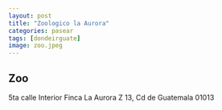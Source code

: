```yaml
---
layout: post
title: "Zoologico la Aurora"
categories: pasear
tags: [dondeirguate]
image: zoo.jpeg
---
```


## Zoo

5ta calle Interior 
Finca La Aurora Z 13, 
Cd de Guatemala 01013


